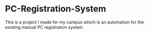 # PC-Registration-System
This is a project I made for my campus which is an automation for the existing manual PC registration system.
